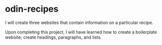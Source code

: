 # odin-recipes

I will create three websites that contain information on a particular recipe.

Upon completing this project, I will have learned how to create a boilerplate website; create headings, paragraphs, and lists.